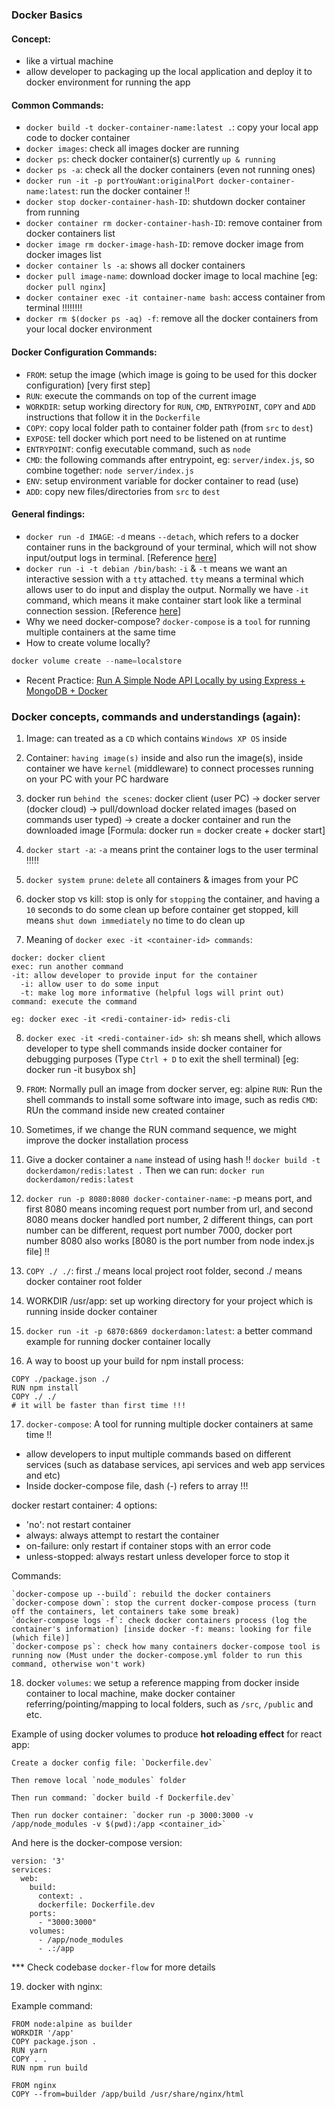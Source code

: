 ### Docker Basics

#### Concept: 
- like a virtual machine
- allow developer to packaging up the local application and deploy it to docker environment for running the app


#### Common Commands: 

- `docker build -t docker-container-name:latest .`: copy your local app code to docker container
- `docker images`: check all images docker are running
- `docker ps`: check docker container(s) currently `up & running`
- `docker ps -a`: check all the docker containers (even not running ones)
- `docker run -it -p portYouWant:originalPort docker-container-name:latest`: run the docker container !!
- `docker stop docker-container-hash-ID`: shutdown docker container from running
- `docker container rm docker-container-hash-ID`: remove container from docker containers list
- `docker image rm docker-image-hash-ID`: remove docker image from docker images list
- `docker container ls -a`: shows all docker containers
- `docker pull image-name`: download docker image to local machine [eg: `docker pull nginx`]
- `docker container exec -it container-name bash`: access container from terminal !!!!!!!!
- `docker rm $(docker ps -aq) -f`: remove all the docker containers from your local docker environment


#### Docker Configuration Commands:

- `FROM`: setup the image (which image is going to be used for this docker configuration) [very first step]
- `RUN`: execute the commands on top of the current image
- `WORKDIR`: setup working directory for `RUN`, `CMD`, `ENTRYPOINT`, `COPY` and `ADD` instructions that follow it in the `Dockerfile`
- `COPY`: copy local folder path to container folder path (from `src` to `dest`)
- `EXPOSE`: tell docker which port need to be listened on at runtime
- `ENTRYPOINT`: config executable command, such as `node`
- `CMD`: the following commands after entrypoint, eg: `server/index.js`, so combine together: `node server/index.js`
- `ENV`: setup environment variable for docker container to read (use)
- `ADD`: copy new files/directories from `src` to `dest`


#### General findings:
- `docker run -d IMAGE`: `-d` means `--detach`, which refers to a docker container runs in the background of your terminal, which will not show input/output logs in terminal. [Reference <a href="https://docs.docker.com/engine/reference/commandline/container_run/" target="_blank">here</a>]
- `docker run -i -t debian /bin/bash`: `-i` & `-t` means we want an interactive session with a `tty` attached. `tty` means a terminal which allows user to do input and display the output.
Normally we have `-it` command, which means it make container start look like a terminal connection session. [Reference <a href="https://stackoverflow.com/questions/30137135/confused-about-docker-t-option-to-allocate-a-pseudo-tty/54254380" target="_blank">here</a>]
- Why we need docker-compose? `docker-compose` is a `tool` for running multiple containers at the same time
- How to create volume locally?
```js
docker volume create --name=localstore
```
- Recent Practice: <a href="https://github.com/DamengRandom/docker-node-mongo" target="_blank">Run A Simple Node API Locally by using Express + MongoDB + Docker</a>


### Docker concepts, commands and understandings (again):

1. Image: can treated as a `CD` which contains `Windows XP OS` inside


2. Container: `having image(s)` inside and also run the image(s), inside container we have `kernel` (middleware) to connect processes running on your PC with your PC hardware


3. docker run `behind the scenes`: docker client (user PC) -> docker server (docker cloud) -> pull/download docker related images (based on commands user typed) -> create a docker container and run the downloaded image
[Formula: docker run = docker create + docker start] 


4. `docker start -a`: `-a` means print the container logs to the user terminal !!!!!


5. `docker system prune`: `delete` all containers & images from your PC


6. docker stop vs kill: 
stop is only for `stopping` the container, and having a `10` seconds to do some clean up before container get stopped, kill means `shut down immediately` no time to do clean up


7. Meaning of `docker exec -it <container-id> commands`:
```
docker: docker client 
exec: run another command
-it: allow developer to provide input for the container
  -i: allow user to do some input 
  -t: make log more informative (helpful logs will print out)
command: execute the command

eg: docker exec -it <redi-container-id> redis-cli
```


8. `docker exec -it <redi-container-id> sh`: sh means shell, which allows developer to type shell commands inside docker container for debugging purposes (Type `Ctrl + D` to exit the shell terminal)
[eg: docker run -it busybox sh]


9. `FROM`: Normally pull an image from docker server, eg: alpine
   `RUN`: Run the shell commands to install some software into image, such as redis
   `CMD`: RUn the command inside new created container


10. Sometimes, if we change the RUN command sequence, we might improve the docker installation process


11. Give a docker container a `name` instead of using hash !!
    `docker build -t dockerdamon/redis:latest .`
    Then we can run:
    `docker run dockerdamon/redis:latest`


12. `docker run -p 8080:8080 docker-container-name`: -p means port, and first 8080 means incoming request port number from url, and second 8080 means docker handled port number, 2 different things, can port number can be different, request port number 7000, docker port number 8080 also works [8080 is the port number from node index.js file] !!


13. `COPY ./ ./`: first ./ means local project root folder, second ./ means docker container root folder


14. WORKDIR /usr/app: set up working directory for your project which is running inside docker container 


15. `docker run -it -p 6870:6869 dockerdamon:latest`: a better command example for running docker container locally


16. A way to boost up your build for npm install process:

```docker
COPY ./package.json ./
RUN npm install
COPY ./ ./
# it will be faster than first time !!!
```


17. `docker-compose`: A tool for running multiple docker containers at same time !!

- allow developers to input multiple commands based on different services (such as database services, api services and web app services and etc)
- Inside docker-compose file, dash (-) refers to array !!!

docker restart container: 4 options:
  - 'no': not restart container
  - always: always attempt to restart the container
  - on-failure: only restart if container stops with an error code
  - unless-stopped: always restart unless developer force to stop it

Commands:
```
`docker-compose up --build`: rebuild the docker containers
`docker-compose down`: stop the current docker-compose process (turn off the containers, let containers take some break)
`docker-compose logs -f`: check docker containers process (log the container's information) [inside docker -f: means: looking for file (which file)]
`docker-compose ps`: check how many containers docker-compose tool is running now (Must under the docker-compose.yml folder to run this command, otherwise won't work)
```


18. docker `volumes`: we setup a reference mapping from docker inside container to local machine, make docker container referring/pointing/mapping to local folders, such as `/src`, `/public` and etc.

Example of using docker volumes to produce <strong>hot reloading effect</strong> for react app:

```
Create a docker config file: `Dockerfile.dev`

Then remove local `node_modules` folder

Then run command: `docker build -f Dockerfile.dev`

Then run docker container: `docker run -p 3000:3000 -v /app/node_modules -v $(pwd):/app <container_id>`
```

And here is the docker-compose version:

```docker
version: '3'
services:
  web:
    build:
      context: .
      dockerfile: Dockerfile.dev
    ports:
      - "3000:3000"
    volumes:
      - /app/node_modules
      - .:/app
```

*** Check codebase `docker-flow` for more details


19. docker with nginx:

Example command:

```
FROM node:alpine as builder
WORKDIR '/app'
COPY package.json .
RUN yarn
COPY . .
RUN npm run build

FROM nginx
COPY --from=builder /app/build /usr/share/nginx/html

```
